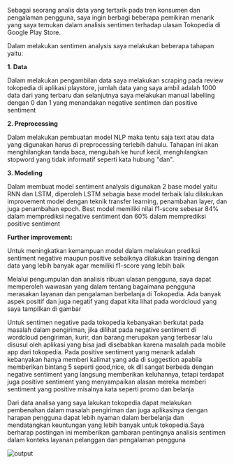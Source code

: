 Sebagai seorang analis data yang tertarik pada tren konsumen dan pengalaman pengguna, saya ingin berbagi beberapa pemikiran menarik yang saya temukan dalam analisis sentimen terhadap ulasan Tokopedia di Google Play Store.

Dalam melakukan sentimen analysis saya melakukan beberapa tahapan yaitu:

**1. Data**

Dalam melakukan pengambilan data saya melakukan scraping pada review tokopedia di aplikasi playstore, jumlah data yang saya ambil adalah 1000 data dari yang terbaru dan selanjutnya saya melakukan manual labelling dengan 0 dan 1 yang menandakan negative sentimen dan positive sentiment

**2. Preprocessing**

Dalam melakukan pembuatan model NLP maka tentu saja text atau data yang digunakan harus di preprocessing terlebih dahulu. Tahapan ini akan menghilangkan tanda baca, mengubah ke huruf kecil, menghilangkan stopword yang tidak informatif seperti kata hubung "dan".

**3. Modeling**

Dalam membuat model sentiment analysis digunakan 2 base model yaitu RNN dan LSTM, diperoleh LSTM sebagia base model terbaik lalu dilakukan improvement model dengan teknik transfer learning, penambahan layer, dan juga penambahan epoch. Best model memiliki nilai f1-score sebesar 84% dalam memprediksi negative sentiment dan 60% dalam memprediksi positive sentiment

**Further improvement:**

Untuk meningkatkan kemampuan model dalam melakukan prediksi sentiment negative maupun positive sebaiknya dilakukan training dengan data yang lebih banyak agar memiliki f1-score yang lebih baik


Melalui pengumpulan dan analisis ribuan ulasan pengguna, saya dapat memperoleh wawasan yang dalam tentang bagaimana pengguna merasakan layanan dan pengalaman berbelanja di Tokopedia. Ada banyak aspek positif dan juga negatif yang dapat kita lihat pada wordcloud yang saya tampilkan di gambar

Untuk sentimen negative pada tokopedia kebanyakan berkutat pada masalah dalam pengiriman, jika dilihat pada negative sentiment di wordcloud pengiriman, kurir, dan barang merupakan yang terbesar lalu disusul oleh aplikasi yang bisa jadi disebabkan karena masalah pada mobile app dari tokopedia. Pada positive sentiment yang menarik adalah kebanyakan hanya memberi kalimat yang ada di suggestion apabila memberikan bintang 5 seperti good,nice, ok dll sangat berbeda dengan negative sentiment yang langsung memberikan keluhannya, tetapi terdapat juga positive sentiment yang menyampaikan alasan mereka memberi sentiment yang positive misalnya kata seperti promo dan belanja

Dari data analisa yang saya lakukan tokopedia dapat melakukan pembenahan dalam masalah pengiriman dan juga aplikasinya dengan harapan pengguna dapat lebih nyaman dalam berbelanja dan mendatangkan keuntungan yang lebih banyak untuk tokopedia.Saya berharap postingan ini memberikan gambaran pentingnya analisis sentimen dalam konteks layanan pelanggan dan pengalaman pengguna

![output](https://github.com/greape/Tokopedia-sentiment-analysis/assets/88637866/82e3b884-df12-48c5-8709-551dab77ad4b)
